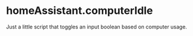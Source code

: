 # homeAssistant.computerIdle
Just a little script that toggles an input boolean based on computer usage.

